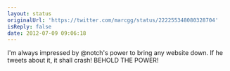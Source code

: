 ```yaml
---
layout: status
originalUrl: 'https://twitter.com/marcgg/status/222255348080328704'
isReply: false
date: 2012-07-09 09:06:18
---
```


I'm always impressed by @notch's power to bring any website down. If he tweets about it, it shall crash! BEHOLD THE POWER!
